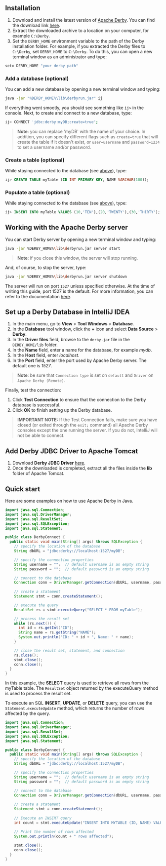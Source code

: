 ## Installation

1.  Download and install the latest version of [Apache Derby](https://db.apache.org/). You can find the download link [here](https://db.apache.org/derby/derby_downloads.html).
2.  Extract the downloaded archive to a location on your computer, for example `C:\Derby`.
3.  Set the `DERBY_HOME` environment variable to the path of the Derby installation folder. For example, if you extracted the Derby files to `C:\Derby`, set `DERBY_HOME` to `C:\Derby`. To do this, you can open a new terminal window as an administrator and type:
```bash 
setx DERBY_HOME "your derby path" 
```

### Add a database (optional)

You can add a new database by opening a new terminal window and typing:
```bash
java -jar "%DERBY_HOME%\lib\derbyrun.jar" ij
```

If everything went smootly, you should see something like `ij>` in the console. Next, to create and connect to a new database, type:
```bash
ij> CONNECT 'jdbc:derby:myDB;create=true';
```
> **Note**: you can replace 'myDB' with the name of your choice. In addition, you can specify different flags such as `create=true` that will create the table if it doesn't exist, or `user=username` and `password=1234` to set a username and/or password.

### Create a table (optional)

While staying connected to the database (see [above](#add-a-database-optional)), type:
```sql
ij> CREATE TABLE myTable (ID INT PRIMARY KEY, NAME VARCHAR(100));
```

### Populate a table (optional)

While staying connected to the database (see [above](#add-a-database-optional)), type:
```sql
ij> INSERT INTO myTable VALUES (10,'TEN'),(20,'TWENTY'),(30,'THIRTY');
```

## Working with the Apache Derby server

You can start Derby server by opening a new terminal window and typing:
```bash
java -jar %DERBY_HOME%\lib\derbyrun.jar server start
```
> **Note**: if you close this window, the server will stop running. 

And, of course, to stop the server, type:
```bash
java -jar %DERBY_HOME%\lib\derbyrun.jar server shutdown
```

The server will run on port `1527` unless specified otherwise. At the time of writing this guide, port 1527 is the default. For more information, you can refer to the documentation [here](https://db.apache.org/derby/quick_start.html).

## Set up a Derby Database in IntelliJ IDEA

1. In the main menu, go to **View** > **Tool Windows** > **Database**.
2. In the **Database** tool window, click the **+** icon and select **Data Source** > **Derby**.
3. In the **Driver files** field, browse to the `derby.jar` file in the `DERBY_HOME/lib` folder.
4. In the **Name** field, enter a name for the database, for example *mydb*.
5. In the **Host** field, enter *localhost*.
6. In the **Port** field, enter the port used by Apache Derby server. The default one is *1527*.
> **Note**: be sure that `Connection type` is set on `default` and `Driver` on `Apache Derby (Remote)`.

Finally, test the connection:
1.  Click **Test Connection** to ensure that the connection to the Derby database is successful.
2.  Click **OK** to finish setting up the Derby database.
> **IMPORTANT NOTE:** If the Test Connection fails, make sure you have closed (or exited through the `exit;` command) all Apache Derby consoles except the one running the server. If you do not, IntelliJ will not be able to connect.
## Add Derby JDBC Driver to Apache Tomcat

1. Download **Derby JDBC Driver** [here](https://dbschema.com/jdbc-driver/Derby.html).
2. Once the downloaded is completed, extract all the files inside the **lib** folder of Apache Tomcat.

## Quick start

Here are some examples on how to use Apache Derby in Java.
```java
import java.sql.Connection;
import java.sql.DriverManager;
import java.sql.ResultSet;
import java.sql.SQLException;
import java.sql.Statement;

public class DerbyConnect {
  public static void main(String[] args) throws SQLException {
    // specify the location of the database
    String dbURL = "jdbc:derby://localhost:1527/myDB";

    // specify the connection properties
    String username = "";  // default username is an empty string
    String password = "";  // default password is an empty string

    // connect to the database
    Connection conn = DriverManager.getConnection(dbURL, username, password);
    
    // create a statement
    Statement stmt = conn.createStatement();

    // execute the query
    ResultSet rs = stmt.executeQuery("SELECT * FROM myTable");

    // process the result set
    while (rs.next()) {
      int id = rs.getInt("ID");
      String name = rs.getString("NAME");
      System.out.println("ID: " + id + ", Name: " + name);
    }

    // close the result set, statement, and connection
    rs.close();
    stmt.close();
    conn.close();
  }
}
```
In this example, the **SELECT** query is used to retrieve all rows from the myTable table. The `ResultSet` object returned by the executeQuery method is used to process the result set.

To execute an SQL **INSERT**, **UPDATE**, or **DELETE** query, you can use the `Statement.executeUpdate` method, which returns the number of rows affected by the query.
```java
import java.sql.Connection;
import java.sql.DriverManager;
import java.sql.ResultSet;
import java.sql.SQLException;
import java.sql.Statement;

public class DerbyConnect {
  public static void main(String[] args) throws SQLException {
    // specify the location of the database
    String dbURL = "jdbc:derby://localhost:1527/myDB";

    // specify the connection properties
    String username = "";  // default username is an empty string
    String password = "";  // default password is an empty string

    // connect to the database
    Connection conn = DriverManager.getConnection(dbURL, username, password);
    
    // create a statement
    Statement stmt = conn.createStatement();
    
    // Execute an INSERT query
    int count = stmt.executeUpdate("INSERT INTO MYTABLE (ID, NAME) VALUES (40, 'FORTY')");

    // Print the number of rows affected
    System.out.println(count + " rows affected");
    
    stmt.close();
    conn.close();
  }
}
```
